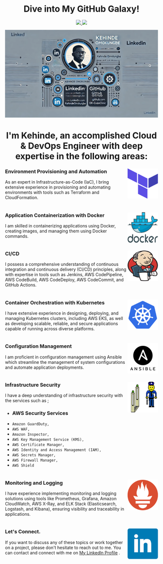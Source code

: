 
<h1 align="center">Dive into My GitHub Galaxy!</h1>
 
<p align="center">
  <a align="center" href="https://www.linkedin.com/in/kehinde-omokungbe/" alt="Linkedin">
    <img
      src="https://img.shields.io/badge/-Linkedin-6610F2?style=for-the-badge&logo=Linkedin&logoColor=FFFFFF&link=https://www.linkedin.com/in/devenes" />
  </a>

 
  <a href="https://medium.com/@KehindeOmokungbe" alt="Medium">
    <img
      src="https://img.shields.io/badge/-Medium-6610F2?style=for-the-badge&logo=Medium&logoColor=FFFFFF&link=https://devenes.medium.com/" />
  </a>
</p>

![Cover Image](icons/cover.webp)




<h1 align="center">I'm Kehinde, an accomplished Cloud & DevOps Engineer with deep expertise in the following areas:</h1>




### Environment Provisioning and Automation <img align="right" width="100" height="100" src="./icons/terraform (1).png">

As an expert in Infrastructure-as-Code (IaC), I bring extensive experience in provisioning and automating environments with tools such as Terraform and CloudFormation.
#


### Application Containerization with Docker <img align="right" width="100" height="100" src="./icons/docker.png">
I am skilled in containerizing applications using Docker, creating images, and managing them using Docker commands. 
#

###  CI/CD  <img align="right" width="100" height="100" src="./icons/jenkins.png">

I possess a comprehensive understanding of continuous integration and continuous delivery (CI/CD) principles, along with expertise in tools such as Jenkins, AWS CodePipeline, AWS CodeBuild, AWS CodeDeploy, AWS CodeCommit, and GitHub Actions.
#


###  Container Orchestration with Kubernetes <img align="right" width="100" height="100" src="./icons/kubernetes.png">
I have extensive experience in designing, deploying, and managing Kubernetes clusters, including AWS EKS, as well as developing scalable, reliable, and secure applications capable of running across diverse platforms.
#


###  Configuration Management <img align="right" width="100" height="100" src="./icons/ansible.png">
I am proficient in configuration management using Ansible which streamline the management of system configurations and automate application deployments.

#



###  Infrastructure Security <img align="right" width="100" height="100" src="./icons/security_check.gif">

I have a deep understanding of infrastructure security with the services such as ; 
- ### AWS Security Services
 - `Amazon GuardDuty,`
 - `AWS WAF,`
 - `Amazon Inspector,`
 - `AWS Key Management Service (KMS),`
 - `AWS Certificate Manager,`
 - `AWS Identity and Access Management (IAM),`
 - `AWS Secrets Manager,`
 - `AWS Firewall Manager,`
 - `AWS Shield`

#

###  Monitoring and Logging <img align="right" width="100" height="100" src="./icons/prometheus.png">
I have experience implementing monitoring and logging solutions using tools like Prometheus, Grafana, Amazon CloudWatch, AWS X-Ray, and ELK Stack (Elasticsearch, Logstash, and Kibana), ensuring visibility and traceability in applications.
#


###  Let's Connect. <img align="right" width="100" height="100" src="./icons/linkedln.png">
If you want to discuss any of these topics or work together on a project, please don't hesitate to reach out to me. You can contact and connect with me on  <a href="https://www.linkedin.com/in/kehinde-omokungbe/" target="_blank">My Linkedln Profile</a> .







<!--
**OK-CodeClinic/OK-CodeClinic** is a ✨ _special_ ✨ repository because its `README.md` (this file) appears on your GitHub profile.

Here are some ideas to get you started:

- 🔭 I’m currently working on ...
- 🌱 I’m currently learning ...
- 👯 I’m looking to collaborate on ...
- 🤔 I’m looking for help with ...
- 💬 Ask me about ...
- 📫 How to reach me: ...
- 😄 Pronouns: ...
- ⚡ Fun fact: ...
-->
